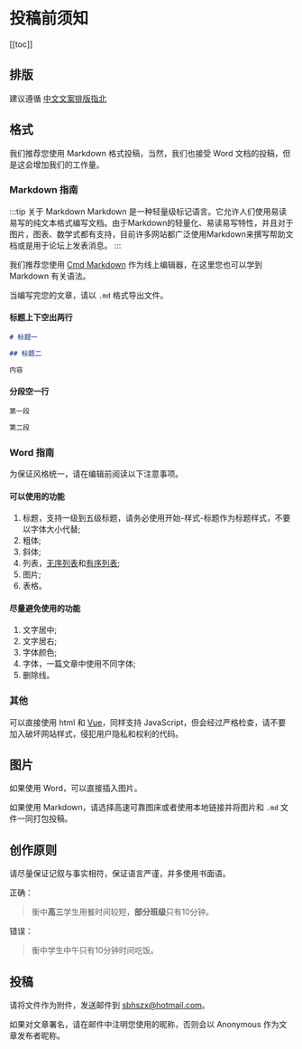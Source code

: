 # 投稿前须知

[[toc]]

## 排版

建议遵循 [中文文案排版指北](./chinese-copywriting-guidelines.md)

## 格式

我们推荐您使用 Markdown 格式投稿，当然，我们也接受 Word 文档的投稿，但是这会增加我们的工作量。
### Markdown 指南

:::tip 关于 Markdown
Markdown 是一种轻量级标记语言。它允许人们使用易读易写的纯文本格式编写文档。由于Markdown的轻量化、易读易写特性，并且对于图片，图表、数学式都有支持，目前许多网站都广泛使用Markdown来撰写帮助文档或是用于论坛上发表消息。
:::

我们推荐您使用 [Cmd Markdown](https://www.zybuluo.com/mdeditor) 作为线上编辑器，在这里您也可以学到 Markdown 有关语法。

当编写完您的文章，请以 `.md` 格式导出文件。

#### 标题上下空出两行

```markdown
# 标题一

## 标题二

内容
```

#### 分段空一行

```markdown
第一段

第二段
```

### Word 指南

为保证风格统一，请在编辑前阅读以下注意事项。

#### 可以使用的功能

1. 标题，支持一级到五级标题，请务必使用开始-样式-标题作为标题样式，不要以字体大小代替;
2. 粗体;
3. 斜体;
4. 列表，[无序列表](./explanation.md#无序列表)和[有序列表](./explanation.md#有序列表);
5. 图片;
6. 表格。

#### 尽量避免使用的功能

1. 文字居中;
2. 文字居右;
3. 字体颜色;
4. 字体，一篇文章中使用不同字体;
5. 删除线。

### 其他

可以直接使用 html 和 [Vue](https://www.vuepress.cn/guide/using-vue.html#%E6%A8%A1%E6%9D%BF%E8%AF%AD%E6%B3%95)，同样支持 JavaScript，但会经过严格检查，请不要加入破坏网站样式，侵犯用户隐私和权利的代码。




## 图片

如果使用 Word，可以直接插入图片。

如果使用 Markdown，请选择高速可靠图床或者使用本地链接并将图片和 `.md` 文件一同打包投稿。
## 创作原则

请尽量保证记叙与事实相符，保证语言严谨，并多使用书面语。

正确：

> 衡中**高三**学生用餐时间较短，**部分班级**只有10分钟。

错误： 

> 衡中学生中午只有10分钟时间吃饭。

## 投稿

请将文件作为附件，发送邮件到 [sbhszx@hotmail.com](mailto:sbhszx@hotmail.com)。

如果对文章署名，请在邮件中注明您使用的昵称，否则会以 Anonymous 作为文章发布者昵称。
